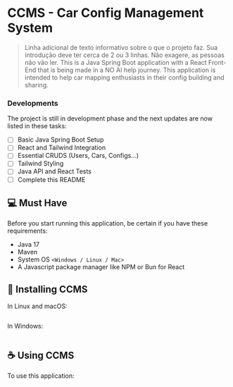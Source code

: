 # CCMS - Car Config Management System

> Linha adicional de texto informativo sobre o que o projeto faz. Sua introdução deve ter cerca de 2 ou 3 linhas. Não exagere, as pessoas não vão ler.
> This is a Java Spring Boot application with a React Front-End that is being made in a NO AI help journey. This application is intended to help car mapping enthusiasts in their config building and sharing.

### Developments

The project is still in development phase and the next updates are now listed in these tasks:

- [ ] Basic Java Spring Boot Setup
- [ ] React and Tailwind Integration
- [ ] Essential CRUDS (Users, Cars, Configs...)
- [ ] Tailwind Styling
- [ ] Java API and React Tests
- [ ] Complete this README

## 💻 Must Have

Before you start running this application, be certain if you have these requirements:

- Java 17
- Maven
- System OS `<Windows / Linux / Mac>`
- A Javascript package manager like NPM or Bun for React

## 🚀 Installing CCMS

In Linux and macOS:

```
```

In Windows:

```
```

## ☕ Using CCMS

To use this application:

```
```
